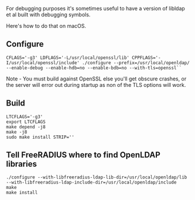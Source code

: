 For debugging purposes it's sometimes useful to have a version of libldap et al built with debugging symbols.

Here's how to do that on macOS.

## Configure
```
CFLAGS='-g3' LDFLAGS='-L/usr/local/openssl/lib' CPPFLAGS='-I/usr/local/openssl/include' ./configure --prefix=/usr/local/openldap/ --enable-debug --enable-hdb=no --enable-bdb=no --with-tls=openssl``
```

Note - You must build against OpenSSL else you'll get obscure crashes, or the server will error out during startup as non of the TLS options will work.

## Build
```
LTCFLAGS='-g3'
export LTCFLAGS
make depend -j8
make -j8
sudo make install STRIP=''
```

## Tell FreeRADIUS where to find OpenLDAP libraries
```
./configure --with-libfreeradius-ldap-lib-dir=/usr/local/openldap/lib --with-libfreeradius-ldap-include-dir=/usr/local/openldap/include
make
make install
```
